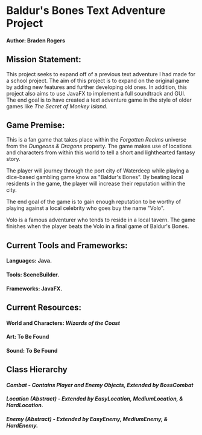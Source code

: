 # Baldur's Bones Text Adventure Project

#### Author: Braden Rogers

## Mission Statement:

This project seeks to expand off of a previous text adventure I had made for a school project.
The aim of this project is to expand on the original game by adding new features and further developing old ones.
In addition, this project also aims to use JavaFX to implement a full soundtrack and GUI. 
The end goal is to have created a text adventure game in the style of older games like *The Secret of Monkey Island*.

## Game Premise: 

This is a fan game that takes place within the *Forgotten Realms* universe from the *Dungeons & Dragons* property. 
The game makes use of locations and characters from within this world to tell a short and lighthearted fantasy story.

The player will journey through the port city of Waterdeep
while playing a dice-based gambling game know as "Baldur's Bones".
By beating local residents in the game, the player will increase their reputation within the city.

The end goal of the game is to gain enough reputation
to be worthy of playing against a local celebrity who goes buy the name "Volo".

Volo is a famous adventurer who tends to reside in a local tavern.
The game finishes when the player beats the Volo in a final game of Baldur's Bones.


## Current Tools and Frameworks:

#### Languages: Java.

#### Tools: SceneBuilder.

#### Frameworks: JavaFX.


## Current Resources:

#### World and Characters: *Wizards of the Coast*

#### Art: To Be Found

#### Sound: To Be Found


## Class Hierarchy

#### *Combat - Contains Player and Enemy Objects, Extended by BossCombat*

#### *Location (Abstract) - Extended by EasyLocation, MediumLocation, & HardLocation.*

#### *Enemy (Abstract) - Extended by EasyEnemy, MediumEnemy, & HardEnemy.*